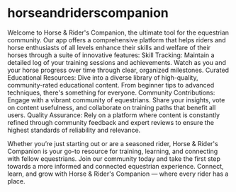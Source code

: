 # horseandriderscompanion

Welcome to Horse & Rider's Companion, the ultimate tool for the equestrian community. Our app offers a comprehensive platform that helps riders and horse enthusiasts of all levels enhance their skills and welfare of their horses through a suite of innovative features:
    Skill Tracking: Maintain a detailed log of your training sessions and achievements. Watch as you and your horse progress over time through clear, organized milestones.
    Curated Educational Resources: Dive into a diverse library of high-quality, community-rated educational content. From beginner tips to advanced techniques, there's something for everyone.
    Community Contributions: Engage with a vibrant community of equestrians. Share your insights, vote on content usefulness, and collaborate on training paths that benefit all users.
    Quality Assurance: Rely on a platform where content is constantly refined through community feedback and expert reviews to ensure the highest standards of reliability and relevance.

Whether you’re just starting out or are a seasoned rider, Horse & Rider's Companion is your go-to resource for training, learning, and connecting with fellow equestrians. Join our community today and take the first step towards a more informed and connected equestrian experience. Connect, learn, and grow with Horse & Rider's Companion — where every rider has a place.